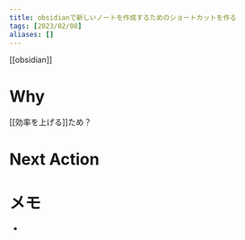 ```yaml
---
title: obsidianで新しいノートを作成するためのショートカットを作る
tags: [2023/02/08]
aliases: []
---
```


[[obsidian]]
# Why
[[効率を上げる]]ため？
# Next Action
# メモ
- 